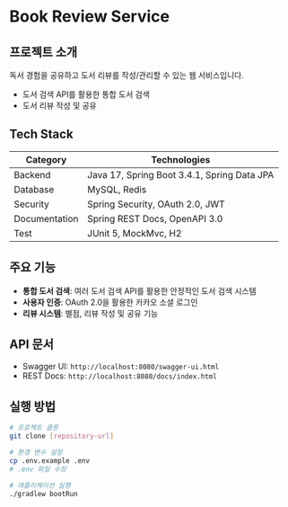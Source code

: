 # Book Review Service

## 프로젝트 소개
독서 경험을 공유하고 도서 리뷰를 작성/관리할 수 있는 웹 서비스입니다.
- 도서 검색 API를 활용한 통합 도서 검색
- 도서 리뷰 작성 및 공유

## Tech Stack
| Category | Technologies |
|----------|-------------|
| Backend | Java 17, Spring Boot 3.4.1, Spring Data JPA |
| Database | MySQL, Redis |
| Security | Spring Security, OAuth 2.0, JWT |
| Documentation | Spring REST Docs, OpenAPI 3.0 |
| Test | JUnit 5, MockMvc, H2 |

## 주요 기능
- **통합 도서 검색**: 여러 도서 검색 API를 활용한 안정적인 도서 검색 시스템
- **사용자 인증**: OAuth 2.0을 활용한 카카오 소셜 로그인
- **리뷰 시스템**: 별점, 리뷰 작성 및 공유 기능

## API 문서
- Swagger UI: `http://localhost:8080/swagger-ui.html`
- REST Docs: `http://localhost:8080/docs/index.html`

## 실행 방법
```bash
# 프로젝트 클론
git clone [repository-url]

# 환경 변수 설정
cp .env.example .env
# .env 파일 수정

# 애플리케이션 실행
./gradlew bootRun
```
